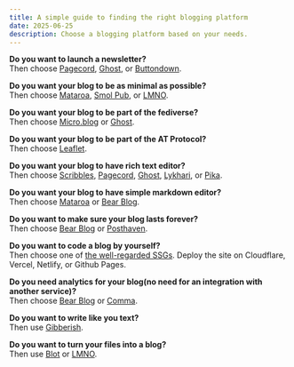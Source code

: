 ```yaml
---
title: A simple guide to finding the right blogging platform
date: 2025-06-25
description: Choose a blogging platform based on your needs.
---
```


**Do you want to launch a newsletter?**\
Then choose [Pagecord](https://pagecord.com), [Ghost](https://www.pikapods.com/apps#blog), or [Buttondown](https://buttondown.com).

**Do you want your blog to be as minimal as possible?**\
Then choose [Mataroa](http://mataroa.blog), [Smol Pub](https://smol.pub), or [LMNO](https://lmno.lol).

**Do you want your blog to be part of the fediverse?**\
Then choose [Micro.blog](https://micro.blog) or [Ghost](https://www.pikapods.com/apps#blog).

**Do you want your blog to be part of the AT Protocol?**\
Then choose [Leaflet](https://leaflet.pub/).

**Do you want your blog to have rich text editor?**\
Then choose [Scribbles](https://scribbles.page), [Pagecord](https://pagecord.com), [Ghost](https://www.pikapods.com/apps#blog), [Lykhari](https://lykhari.com), or [Pika](https://pika.page).

**Do you want your blog to have simple markdown editor?**\
Then choose [Mataroa](http://mataroa.blog) or [Bear Blog](https://bearblog.dev).

**Do you want to make sure your blog lasts forever?**\
Then choose [Bear Blog](https://bearblog.dev) or [Posthaven](https://posthaven.com).

**Do you want to code a blog by yourself?**\
Then choose one of [the well-regarded SSGs](https://jamstack.org/generators/). Deploy the site on Cloudflare, Vercel, Netlify, or Github Pages.

**Do you need analytics for your blog(no need for an integration with another service)?**\
Then choose [Bear Blog](https://bearblog.dev) or [Comma](https://www.comma.to). 

**Do you want to write like you text?**\
Then use [Gibberish](https://gibber.blog).

**Do you want to turn your files into a blog?**\
Then use [Blot](https://blot.im) or [LMNO](https://lmno.lol).